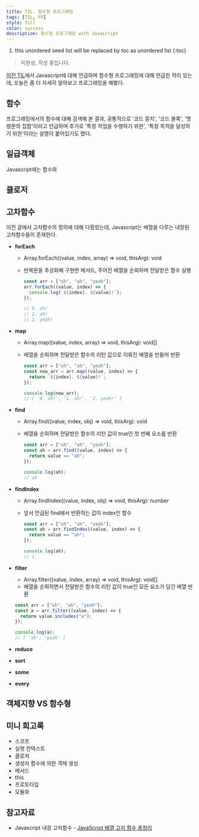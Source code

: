```yaml
---
title: TIL. 함수형 프로그래밍
tags: [TIL, FP]
style: fill
color: success
description: 함수형 프로그래밍 with Javascript
---
```


1. this unordered seed list will be replaced by toc as unordered list
{:toc}

> 미완성, 작성 중입니다.

[이전 TIL](https://jeeyoun-s.github.io/blog/til-230710#%ED%95%A8%EC%88%98)에서 Javascript에 대해 언급하며 함수형 프로그래밍에 대해 언급한 적이 있는데, 오늘은 좀 더 자세히 알아보고 프로그래밍을 해봤다.

## 함수
프로그래밍에서의 함수에 대해 검색해 본 결과, 공통적으로 '코드 뭉치', '코드 블록', '명령문의 집합'이라고 언급하며 추가로 '특정 작업을 수행하기 위한', '특정 목적을 달성하기 위한'이라는 설명이 붙어있기도 했다.

## 일급객체
Javascript에는 함수와 

## 클로저

## 고차함수
이전 글에서 고차함수의 정의에 대해 다뤘었는데, Javascript는 배열을 다루는 내장된 고차함수들이 존재한다.

- **forEach**
  - Array.forEach((value, index, array) => void, thisArg): void
  - 반복문을 추상화해 구현한 메서드, 주어진 배열을 순회하며 전달받은 함수 실행

    ```javascript
    const arr = ["oh", "ah", "yeah"];
    arr.forEach((value, index) => {
      console.log(`${index}. ${value}!`);
    });

    // 0. oh!
    // 1. ah!
    // 2. yeah!
    ```

- **map**
  - Array.map((value, index, array) => void, thisArg): void[]
  - 배열을 순회하며 전달받은 함수의 리턴 값으로 이뤄진 배열을 만들어 반환

    ```javascript
    const arr = ["oh", "ah", "yeah"];
    const new_arr = arr.map((value, index) => {
      return `${index}. ${value}!`;
    });

    console.log(new_arr);
    // [ '0. oh!', '1. ah!', '2. yeah!' ]
    ```

- **find**
  - Array.find((value, index, obj) => void, thisArg): void
  - 배열을 순회하며 전달받은 함수의 리턴 값이 true인 첫 번째 요소를 반환

    ```javascript
    const arr = ["oh", "ah", "yeah"];
    const ah = arr.find((value, index) => {
      return value == "ah";
    });

    console.log(ah);
    // ah
    ```

- **findIndex**
  - Array.findIndex((value, index, obj) => void, thisArg): number
  - 앞서 언급된 find에서 반환하는 값이 index인 함수

    ```javascript
    const arr = ["oh", "ah", "yeah"];
    const ah = arr.findIndex((value, index) => {
      return value == "ah";
    });

    console.log(ah);
    // 1
    ```

- **filter**
  - Array.filter((value, index, array) => void, thisArg): void[]
  - 배열을 순회하면서 전달받은 함수의 리턴 값이 true인 모든 요소가 담긴 배열 반환

  ```javascript
  const arr = ["oh", "ah", "yeah"];
  const a = arr.filter((value, index) => {
    return value.includes("a");
  });

  console.log(a);
  // [ 'ah', 'yeah' ]
  ```

- **reduce**
- **sort**
- **some**
- **every**

## 객체지향 VS 함수형

## 미니 회고록

- 스코프
- 실행 컨텍스트
- 클로저
- 생성자 함수에 의한 객체 생성
- 메서드
- this
- 프로토타입
- 모듈화

## 참고자료
- Javascript 내장 고차함수 - [JavaScript 배열 고차 함수 총정리](https://inpa.tistory.com/entry/JS-%F0%9F%93%9A-%EB%B0%B0%EC%97%B4-%EA%B3%A0%EC%B0%A8%ED%95%A8%EC%88%98-%EC%B4%9D%EC%A0%95%EB%A6%AC-%F0%9F%92%AF-mapfilterfindreducesortsomeevery#:~:text=%EC%97%AC%EB%9F%AC%EB%B6%84%EC%9D%B4%20%EC%9E%90%EB%B0%94%EC%8A%A4%ED%81%AC%EB%A6%BD%ED%8A%B8%EB%A5%BC,%EB%B0%98%ED%99%98%ED%95%B4%EC%A3%BC%EB%8A%94%20%EB%A9%94%EC%84%9C%EB%93%9C%EB%A5%BC%20%EC%9D%BC%EC%BB%AB%EB%8A%94%EB%8B%A4.)